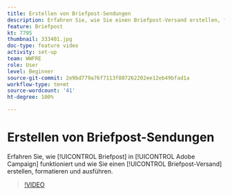 ```yaml
---
title: Erstellen von Briefpost-Sendungen
description: Erfahren Sie, wie Sie einen Briefpost-Versand erstellen, formatieren und ausführen.
feature: Briefpost
kt: 7795
thumbnail: 333401.jpg
doc-type: feature video
activity: set-up
team: WWFRE
role: User
level: Beginner
source-git-commit: 2e9bd779a76f7113f807262202ee12eb49bfad1a
workflow-type: tm+mt
source-wordcount: '41'
ht-degree: 100%

---
```


# Erstellen von Briefpost-Sendungen

Erfahren Sie, wie [!UICONTROL Briefpost] in [!UICONTROL Adobe Campaign] funktioniert und wie Sie einen [!UICONTROL Briefpost-Versand] erstellen, formatieren und ausführen.

>[!VIDEO](https://video.tv.adobe.com/v/333401?quality=12)
